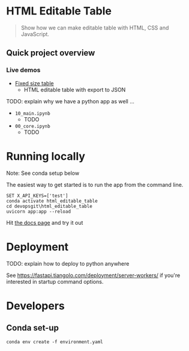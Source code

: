 # HTML Editable Table
> Show how we can make editable table with HTML, CSS and JavaScript.


## Quick project overview

### Live demos

- [Fixed size table](https://bl.ocks.org/pete88b/a2044cf563b5e92f63ca800b108e7893)
    - HTML editable table with export to JSON

TODO: explain why we have a python app as well ...

- `10_main.ipynb`
    - TODO
- `00_core.ipynb`
    - TODO

# Running locally

Note: See conda setup below

The easiest way to get started is to run the app from the command line.

```
SET X_API_KEYS=['test']
conda activate html_editable_table
cd devopsgit\html_editable_table
uvicorn app:app --reload
```

Hit [the docs page](http://127.0.0.1:8000/docs) and try it out

# Deployment

TODO: explain how to deploy to python anywhere

See https://fastapi.tiangolo.com/deployment/server-workers/ if you're interested in startup command options.

# Developers

## Conda set-up

`conda env create -f environment.yaml`
